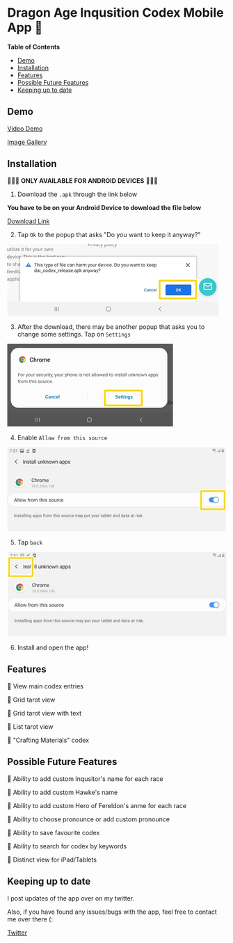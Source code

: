 # Dragon Age Inqusition Codex Mobile App 🥚
**Table of Contents**
- [Demo](#Demo)
- [Installation](#Installation)
- [Features](#Features)
- [Possible Future Features](#Possible-Future-Features)
- [Keeping up to date](#Keeping-up-to-date)

## Demo

[Video Demo](https://www.youtube.com/watch?v=G1P6coVNMHk)

[Image Gallery](https://imgur.com/a/trRVLnz)

## Installation
🛑🛑🛑 **ONLY AVAILABLE FOR ANDROID DEVICES** 🛑🛑🛑

1. Download the `.apk` through the link below

**You have to be on your Android Device to download the file below**

[Download Link](https://github.com/leechuyem/DAI-Codex/releases/download/v1.0/dai_codex_app_v1.apk)


2. Tap `Ok` to the popup that asks "Do you want to keep it anyway?"

![Ok](images/harm_ok.jpg)

3. After the download, there may be another popup that asks you to change some settings. Tap on `Settings`

![Settings](images/settings.jpg)

4. Enable `Allow from this source`

![allow](images/allow.jpg)

5. Tap `back`

![back](images/back.jpg)

6. Install and open the app!

## Features
🐣 View main codex entries

🐣 Grid tarot view

🐣 Grid tarot view with text

🐣 List tarot view

🐣 "Crafting Materials" codex

## Possible Future Features

🥚 Ability to add custom Inqusitor's name for each race

🥚 Ability to add custom Hawke's name

🥚 Ability to add custom Hero of Fereldon's anme for each race

🥚 Ability to choose pronounce or add custom pronounce

🥚 Ability to save favourite codex

🥚 Ability to search for codex by keywords

🥚 Distinct view for iPad/Tablets

## Keeping up to date

I post updates of the app over on my twitter.

Also, if you have found any issues/bugs with the app, feel free to contact me over there (:

[Twitter](https://twitter.com/spaacegf)
